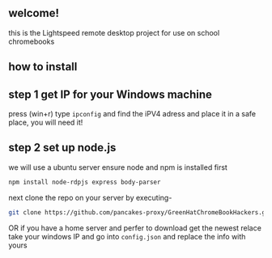 ## welcome!
this is the Lightspeed remote desktop project for use on school chromebooks
## how to install
## step 1 get IP for your Windows machine
press (win+r)
type
`` ipconfig ``
and find the iPV4 adress and place it in a safe place, you will need it!
## step 2 set up node.js
we will use a ubuntu server
ensure node and npm is installed first
``` bash
npm install node-rdpjs express body-parser
```
next clone the repo on your server by executing-
``` bash
git clone https://github.com/pancakes-proxy/GreenHatChromeBookHackers.git
```
OR if you have a home server and perfer to download get the newest relace
take your windows IP and go into ``config.json``
and replace the info with yours
